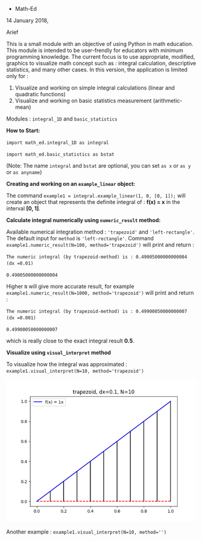 * Math-Ed

14 January 2018,

Arief

This is a small module with an objective of using Python in math education. This module is intended to be user-frendly for educators with minimum programming knowledge. The current focus is to use appropriate, modified, graphics to visualize math concept such as : 
integral calculation, descriptive statistics, and many other cases. In this version, the application is limited only for :
1. Visualize and working on simple integral calculations (linear and quadratic functions)
2. Visualize and working on basic statistics measurement (arithmetic-mean)

Modules : `integral_1D` and `basic_statistics`

**How to Start:**

`import math_ed.integral_1D as integral`

`import math_ed.basic_statistics as bstat`

(Note: The name `integral` and `bstat` are optional, you can set `as x` or `as y` or `as anyname`)

**Creating and working on an `example_linear` object:**

The command `example1 = integral.example_linear(1, 0, [0, 1]);`  will create an object that represents the definite integral of : **f(x) = x** in the interval **[0, 1]**.

**Calculate integral numerically using `numeric_result` method:**

Available numerical integration method : `'trapezoid'` and `'left-rectangle'`. The default input for `method` is `'left-rectangle'`. 
Command `example1.numeric_result(N=100, method='trapezoid')` will print and return :

`The numeric integral (by trapezoid-method) is : 0.49005000000000004 (dx =0.01)`

`0.49005000000000004`

Higher `N` will give more accurate result, for example  `example1.numeric_result(N=1000, method='trapezoid')` will print and return : 

`The numeric integral (by trapezoid-method) is : 0.49900050000000007 (dx =0.001)`

`0.49900050000000007`

which is really close to the exact integral result **0.5**.


**Visualize using `visual_interpret` method**

To visualize how the integral was approximated : `example1.visual_interpret(N=10, method='trapezoid')`

![alt text](https://raw.githubusercontent.com/anbarief/Math-Ed/master/example_1.png)

Another example : `example1.visual_interpret(N=10, method='')`



























